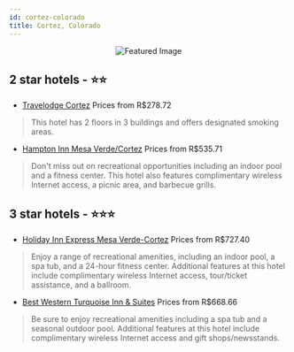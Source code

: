 ```yaml
---
id: cortez-colorado
title: Cortez, Colorado
---
```


<center><img src="https://i.travelapi.com/hotels/1000000/10000/9100/9074/2713819d_z.jpg" alt="Featured Image" /></center>


##  2 star hotels - ⭐️⭐️

-    [Travelodge Cortez](https://us.hurb.com/hotels/cortez/travelodge-cortez-JNP-JP012485?cmp=18055) Prices from R$278.72
   > This hotel has 2 floors in 3 buildings and offers designated smoking areas.
-    [Hampton Inn Mesa Verde/Cortez](https://us.hurb.com/hotels/cortez/hampton-inn-mesa-verde-cortez-JNP-JP030901?cmp=18055) Prices from R$535.71
   > Don't miss out on recreational opportunities including an indoor pool and a fitness center. This hotel also features complimentary wireless Internet access, a picnic area, and barbecue grills.

##  3 star hotels - ⭐️⭐️⭐️

-    [Holiday Inn Express Mesa Verde-Cortez](https://us.hurb.com/hotels/cortez/holiday-inn-express-mesa-verde-cortez-JNP-JP419831?cmp=18055) Prices from R$727.40
   > Enjoy a range of recreational amenities, including an indoor pool, a spa tub, and a 24-hour fitness center. Additional features at this hotel include complimentary wireless Internet access, tour/ticket assistance, and a ballroom.
-    [Best Western Turquoise Inn & Suites](https://us.hurb.com/hotels/cortez/best-western-turquoise-inn-suites-JNP-JP224689?cmp=18055) Prices from R$668.66
   > Be sure to enjoy recreational amenities including a spa tub and a seasonal outdoor pool. Additional features at this hotel include complimentary wireless Internet access and gift shops/newsstands.
